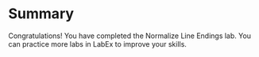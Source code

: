 # Summary

Congratulations! You have completed the Normalize Line Endings lab. You can practice more labs in LabEx to improve your skills.
